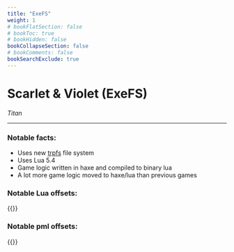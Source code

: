 ```yaml
---
title: "ExeFS"
weight: 1
# bookFlatSection: false
# bookToc: true
# bookHidden: false
bookCollapseSection: false
# bookComments: false
bookSearchExclude: true
---
```

# Scarlet & Violet (ExeFS)

*Titan*

------------------------------

### Notable facts:
 - Uses new [trpfs](../formats/filesystem) file system
 - Uses Lua 5.4
 - Game logic written in haxe and compiled to binary lua
 - A lot more game logic moved to haxe/lua than previous games

### Notable Lua offsets:

{{<csv-to-markdown file="data/titan/lua_offsets.csv">}}

### Notable pml offsets:

{{<csv-to-markdown file="data/titan/pml_offsets.csv">}}